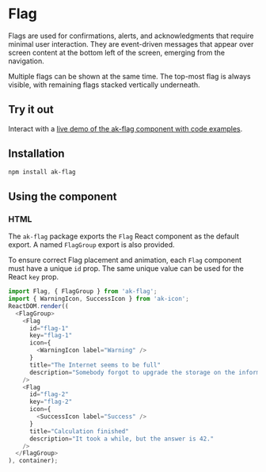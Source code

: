 # Flag

Flags are used for confirmations, alerts, and acknowledgments that require minimal user interaction. They are event-driven messages that appear over screen content at the bottom left of the screen, emerging from the navigation.

Multiple flags can be shown at the same time. The top-most flag is always visible, with remaining flags stacked vertically underneath.

## Try it out

Interact with a [live demo of the ak-flag component with code examples](https://aui-cdn.atlassian.com/atlaskit/stories/ak-flag/@VERSION@/).

## Installation

```sh
npm install ak-flag
```

## Using the component

### HTML

The `ak-flag` package exports the `Flag` React component as the default export. A named `FlagGroup` export is also provided.

To ensure correct Flag placement and animation, each `Flag` component must have a unique `id` prop. The same unique value can be used for the React `key` prop.

```js
import Flag, { FlagGroup } from 'ak-flag';
import { WarningIcon, SuccessIcon } from 'ak-icon';
ReactDOM.render((
  <FlagGroup>
    <Flag
      id="flag-1"
      key="flag-1"
      icon={
        <WarningIcon label="Warning" />
      }
      title="The Internet seems to be full"
      description="Somebody forgot to upgrade the storage on the information superhighway."
    />
    <Flag
      id="flag-2"
      key="flag-2"
      icon={
        <SuccessIcon label="Success" />
      }
      title="Calculation finished"
      description="It took a while, but the answer is 42."
    />
  </FlagGroup>
), container);
```
